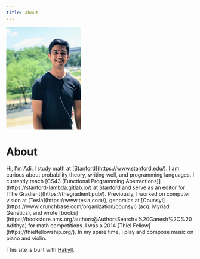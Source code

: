 ```yaml
---
title: About
---
```


<p><span class="marginnote"><img src="images/Adi_DC_crop.jpg" alt="Adithya C. Ganesh"width="200px"></span></p>

<h1>About</h1>

<p>Hi, I'm Adi.  I study math at [Stanford](https://www.stanford.edu/).  I am curious about probability theory, writing well, and programming languages.  I currently teach [CS43 (Functional Programming Abstractions)](https://stanford-lambda.gitlab.io/) at Stanford and serve as an editor for [The Gradient](https://thegradient.pub/).  Previously, I worked on computer vision at [Tesla](https://www.tesla.com/), genomics at [Counsyl](https://www.crunchbase.com/organization/counsyl) (acq. Myriad Genetics), and wrote [books](https://bookstore.ams.org/authors@AuthorsSearch=%20Ganesh%2C%20Adithya) for math competitions.  I was a 2014 [Thiel Fellow](https://thielfellowship.org/).  In my spare time, I play and compose music on piano and violin.</p>

This site is built with [Hakyll](https://jaspervdj.be/hakyll/).
